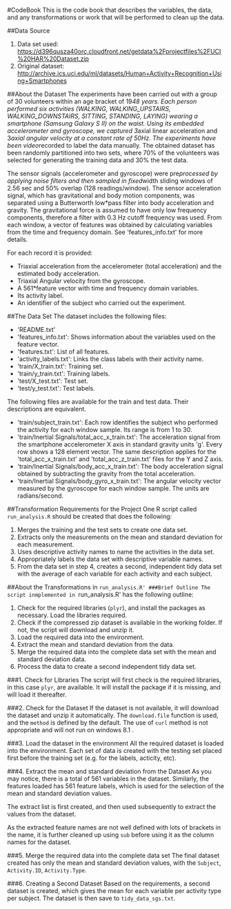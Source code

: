 #CodeBook
This is the code book that describes the variables, the data, and any transformations or work that will be performed to clean up the data.

##Data Source
1. Data set used: https://d396qusza40orc.cloudfront.net/getdata%2Fprojectfiles%2FUCI%20HAR%20Dataset.zip 
2. Original dataset: http://archive.ics.uci.edu/ml/datasets/Human+Activity+Recognition+Using+Smartphones 

##About the Dataset
The experiments have been carried out with a group of 30 volunteers within an age bracket of 19*48 years. Each person performed six activities (WALKING, WALKING_UPSTAIRS, WALKING_DOWNSTAIRS, SITTING, STANDING, LAYING) wearing a smartphone (Samsung Galaxy S II) on the waist. Using its embedded accelerometer and gyroscope, we captured 3*axial linear acceleration and 3*axial angular velocity at a constant rate of 50Hz. The experiments have been video*recorded to label the data manually. The obtained dataset has been randomly partitioned into two sets, where 70% of the volunteers was selected for generating the training data and 30% the test data. 

The sensor signals (accelerometer and gyroscope) were pre*processed by applying noise filters and then sampled in fixed*width sliding windows of 2.56 sec and 50% overlap (128 readings/window). The sensor acceleration signal, which has gravitational and body motion components, was separated using a Butterworth low*pass filter into body acceleration and gravity. The gravitational force is assumed to have only low frequency components, therefore a filter with 0.3 Hz cutoff frequency was used. From each window, a vector of features was obtained by calculating variables from the time and frequency domain. See 'features_info.txt' for more details. 

For each record it is provided:
* Triaxial acceleration from the accelerometer (total acceleration) and the estimated body acceleration.
* Triaxial Angular velocity from the gyroscope. 
* A 561*feature vector with time and frequency domain variables. 
* Its activity label. 
* An identifier of the subject who carried out the experiment.

##The Data Set
The dataset includes the following files:

* 'README.txt'
* 'features_info.txt': Shows information about the variables used on the feature vector.
* 'features.txt': List of all features.
* 'activity_labels.txt': Links the class labels with their activity name.
* 'train/X_train.txt': Training set.
* 'train/y_train.txt': Training labels.
* 'test/X_test.txt': Test set.
* 'test/y_test.txt': Test labels.

The following files are available for the train and test data. Their descriptions are equivalent. 
* 'train/subject_train.txt': Each row identifies the subject who performed the activity for each window sample. Its range is from 1 to 30. 
* 'train/Inertial Signals/total_acc_x_train.txt': The acceleration signal from the smartphone accelerometer X axis in standard gravity units 'g'. Every row shows a 128 element vector. The same description applies for the 'total_acc_x_train.txt' and 'total_acc_z_train.txt' files for the Y and Z axis. 
* 'train/Inertial Signals/body_acc_x_train.txt': The body acceleration signal obtained by subtracting the gravity from the total acceleration. 
* 'train/Inertial Signals/body_gyro_x_train.txt': The angular velocity vector measured by the gyroscope for each window sample. The units are radians/second. 

##Transformation Requirements for the Project
One R script called `run_analysis.R` should be created that does the following:

1. Merges the training and the test sets to create one data set.
2. Extracts only the measurements on the mean and standard deviation for each measurement.
3. Uses descriptive activity names to name the activities in the data set.
4. Appropriately labels the data set with descriptive variable names.
5. From the data set in step 4, creates a second, independent tidy data set with the average of each variable for each activity and each subject.

##About the Transformations in `run_analysis.R'
###Brief Outline
The script inmplemented in `run_analysis.R' has the following outline:

1. Check for the required libraries (`plyr`), and install the packages as necessary. Load the libraries required.
2. Check if the compressed zip dataset is available in the working folder. If not, the script will download and unzip it.
3. Load the required data into the environment.
4. Extract the mean and standard deviation from the data.
5. Merge the required data into the complete data set with the mean and standard deviation data.
6. Process the data to create a second independent tidy data set.

###1. Check for Libraries
The script will first check is the required libraries, in this case `plyr`, are available. It will install the package if it is missing, and will load it thereafter.

###2. Check for the Dataset
If the dataset is not available, it will download the dataset and unzip it automatically. The `download.file` function is used, and the `method` is defined by the default. The use of `curl` method is not appropriate and will not run on windows 8.1 .

###3. Load the dataset in the environment
All the required dataset is loaded into the environment. Each set of data is created with the testing set placed first before the training set (e.g. for the labels, acticity, etc).

###4. Extract the mean and standard deviation from the Dataset
As you may notice, there is a total of 561 variables in the dataset. Similarly, the features loaded has 561 feature labels, which is used for the selection of the mean and standard deviation values.

The extract list is first created, and then used subsequently to extract the values from the dataset.

As the extracted feature names are not well defined with lots of brackets in the name, it is further cleaned up using `sub` before using it as the column names for the dataset.

###5. Merge the required data into the complete data set
The final dataset created has only the mean and standard deviation values, with the `Subject`, `Activity.ID`, `Activity.Type`.

###6. Creating a Second Dataset
Based on the requirements, a second dataset is created, which gives the mean for each variable per activity type per subject. The dataset is then save to `tidy_data_sgs.txt`.


